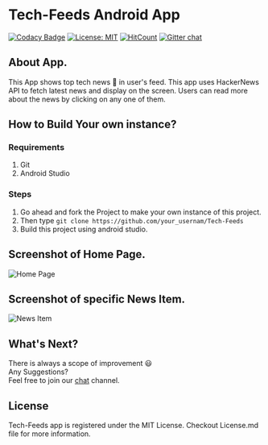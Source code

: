 # Tech-Feeds Android App
[![Codacy Badge](https://api.codacy.com/project/badge/Grade/c1bfc87395154198b0e4093d34c734c5)](https://app.codacy.com/app/dipu989/Tech-Feeds?utm_source=github.com&utm_medium=referral&utm_content=dipu989/Tech-Feeds&utm_campaign=Badge_Grade_Dashboard)
[![License: MIT](https://img.shields.io/badge/License-MIT-yellow.svg)](https://opensource.org/licenses/MIT)
[![HitCount](http://hits.dwyl.io/dipu989/Tech-Feeds.svg)](http://hits.dwyl.io/dipu989/Tech-Feeds)
[![Gitter chat](https://badges.gitter.im/gitterHQ/gitter.png)](https://gitter.im/Tech-Feeds/community#)<br>

## About App.

This App shows top tech news :newspaper: in user's feed. This app uses HackerNews API to fetch latest news and display on the screen. Users can read more about the news by clicking on any one of them.

## How to Build Your own instance?

### Requirements
1) Git
2) Android Studio

### Steps

1) Go ahead and fork the Project to make your own instance of this project.
2) Then type `git clone https://github.com/your_usernam/Tech-Feeds`
3) Build this project using android studio.


## Screenshot of Home Page.

 ![Home Page](https://user-images.githubusercontent.com/31280303/52397531-e930ba80-2adb-11e9-8345-3219ab4c531e.png)
 
## Screenshot of specific News Item.

![News Item](https://user-images.githubusercontent.com/31280303/52409276-0f198780-2afb-11e9-86f5-55879caef508.png)

## What's Next?
There is always a scope of improvement :smiley:<br>
Any Suggestions?<br>
Feel free to join our [chat](https://gitter.im/Tech-Feeds/community#) channel.

## License
Tech-Feeds app is registered under the MIT License. Checkout License.md file for more information.
